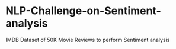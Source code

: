 # NLP-Challenge-on-Sentiment-analysis
IMDB Dataset of 50K Movie Reviews to perform Sentiment analysis
